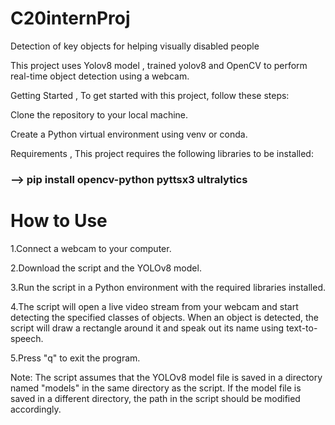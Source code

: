 # C20internProj
Detection of key objects for helping visually disabled people

This project uses Yolov8 model , trained yolov8 and OpenCV to perform real-time object detection using a webcam.

Getting Started , 
To get started with this project, follow these steps:

Clone the repository to your local machine.

Create a Python virtual environment using venv or conda.

Requirements  ,
This project requires the following libraries to be installed:

### --> pip install opencv-python pyttsx3 ultralytics

# How to Use
1.Connect a webcam to your computer.

2.Download the script and the YOLOv8 model.

3.Run the script in a Python environment with the required libraries installed.

4.The script will open a live video stream from your webcam and start detecting the specified classes of objects. When an object is detected, the script will draw a rectangle around it and speak out its name using text-to-speech.

5.Press "q" to exit the program.

Note: The script assumes that the YOLOv8 model file is saved in a directory named "models" in the same directory as the script. If the model file is saved in a different directory, the path in the script should be modified accordingly.
